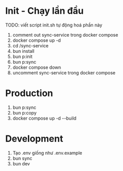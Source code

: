 # Init - Chạy lần đầu

TODO: viết script init.sh tự động hoá phần này

1. comment out sync-service trong docker compose
2. docker compose up -d
3. cd /sync-service
4. bun install
5. bun p:init
6. bun p:sync
7. docker compose down
8. uncomment sync-service trong docker compose

# Production

1. bun p:sync
2. bun p:copy
3. docker compose up -d --build

# Development

1. Tạo .env giống như .env.example
2. bun sync
3. bun dev
